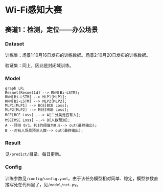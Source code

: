 # Wi-Fi感知大赛
## 赛道1：检测，定位——办公场景

### Dataset
训练集：场景1:10月16日发布的训练数据。场景2:10月20日发布的训练数据。

验证集：同上，因此是封闭域训练。

### Model
```mermaid
graph LR;
Resnet[Resnet1d] --> RNN[Bi-LSTM];
RNN[Bi-LSTM] --> MLP1[MLP1];
RNN[Bi-LSTM] --> MLP2[MLP2];
MLP1[MLP1] --> BCE[BCE Loss];
MLP2[MLP2] --> MSE[MSE Loss];
BCE[BCE Loss] -.-> A[二分类是否有人];
MSE[MSE Loss] -.-> B[人数预测];
A --预测 0/1，判1的阈值为0.8--> out(最终输出);
B --对有人场景预测人数--> out(最终输出);
```

### Result
见`/predict/`目录，每日更新。

### Config
训练参数见`/config/config.yaml`。由于该任务模型相对简单、稳定，模型参数直接写死在代码里了，见`/model/net.py`。

<!-- ### Usage
下周代码稳定了再说 -->
